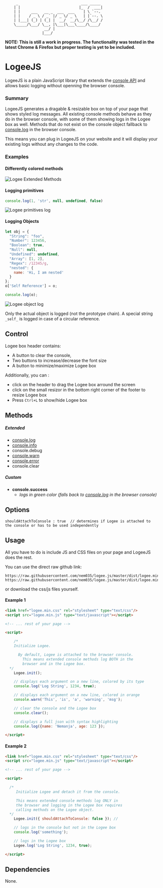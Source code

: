 
		 _                             ___ _____ 
		| |                           |_  /  ___|
		| |     ___   __ _  ___  ___    | \ `--. 
		| |    / _ \ / _` |/ _ \/ _ \   | |`--. \
		| |___| (_) | (_| |  __/  __/\__/ /\__/ /
		\_____/\___/ \__, |\___|\___\____/\____/ 
		              __/ |                      
		             |___/                             


**NOTE: This is still a work in progress. The functionality was tested in the latest Chrome & Firefox but proper testing is yet to be included.**

# LogeeJS 

LogeeJS is a plain JavaScript library that extends the [console API](https://developer.chrome.com/devtools/docs/console-api) and allows basic logging without openning the browser console.

### Summary

LogeeJS generates a dragable & resizable box on top of your page that shows styled log messages.
All existing console methods behave as they do in the browser console, with some of them showing logs in the Logee box as well. Methods that do not exist on the console object fallback to [console.log](https://developer.mozilla.org/en-US/docs/Web/API/Console/log) in the browser console.

This means you can plug in LogeeJS on your website and it will display your existing logs without any changes to the code. 

### Examples

#### Differently colored methods

![Logee Extended Methods](https://raw.githubusercontent.com/nem035/logee.js/master/screenshots/logee-extended.png)

#### Logging primitives

```js
console.log(1, 'str', null, undefined, false)
```

![Logee primitives log](https://raw.githubusercontent.com/nem035/logee.js/master/screenshots/logee-primitives.png)

#### Logging Objects 

```js
let obj = {
  "String": "foo",
  "Number": 123456,
  "Boolean": true,
  "Null": null,
  "Undefined": undefined,
  "Array": [1, 2],
  "Regex": /12345/g,
  "nested": {
  	name: 'Hi, I am nested'
  }
};
o['Self Reference'] = o;

console.log(o);
```

![Logee object log](https://raw.githubusercontent.com/nem035/logee.js/master/screenshots/logee-object.png)

Only the actual object is logged (not the prototype chain).
A special string `_self_` is logged in case of a circular reference.

## Control

Logee box header contains:

- A button to clear the console, 
- Two buttons to increase/decrease the font size
- A button to minimize/maximize Logee box

Additionally, you can :

- click on the header to drag the Logee box arround the screen
- click on the small resizor in the bottom right corner of the footer to resize Logee box
- Press `Ctrl+L` to show/hide Logee box

## Methods

##### Extended
* [console.log](https://developer.mozilla.org/en-US/docs/Web/API/Console/log)
* [console.info](https://developer.mozilla.org/en-US/docs/Web/API/Console/info)
* console.debug
* [console.warn](https://developer.mozilla.org/en-US/docs/Web/API/Console/warn)
* [console.error](https://developer.mozilla.org/en-US/docs/Web/API/Console/error)
* console.clear

##### Custom
* **console.success** 
	* *logs in green color (falls back to [console.log](https://developer.mozilla.org/en-US/docs/Web/API/Console/log) in the browser console)*


## Options

    shouldAttachToConsole : true  // determines if Logee is attached to the console or has to be used independently

## Usage

All you have to do is include JS and CSS files on your page and LogeeJS does the rest.

You can use the direct raw github link:

    https://raw.githubusercontent.com/nem035/logee.js/master/dist/logee.min.css
    https://raw.githubusercontent.com/nem035/logee.js/master/dist/logee.min.js

 or download the css/js files yourself.

#### Example 1

```html
<link href="logee.min.css" rel="stylesheet" type="text/css"/>
<script src="logee.min.js" type="text/javascript"></script>

<!-- ... rest of your page -->

<script>

	/* 
    Initialize Logee.

	  By default, Logee is attached to the browser console.
		This means extended console methods log BOTH in the 
		browser and in the Logee box.
  */
	Logee.init(); 

	// displays each argument on a new line, colored by its type
	console.log('Log String', 1234, true); 

	// displays each argument on a new line, colored in orange
	console.warn('This', 'is', 'a', 'warning', 'msg'); 

	// clear the console and the Logee box
	console.clear();

	// displays a full json with syntax highlighting
	console.log({name: 'Nemanja', age: 123 });

</script>
```

#### Example 2


```html
<link href="logee.min.css" rel="stylesheet" type="text/css"/>
<script src="logee.min.js" type="text/javascript"></script>

<!-- ... rest of your page -->

<script>

  /* 
     Initialize Logee and detach it from the console.

     This means extended console methods log ONLY in 
     the browser and logging in the Logee box requires 
     calling methods on the Logee object. 
  */
	Logee.init({ shouldAttachToConsole: false }); // 

	// logs in the console but not in the Logee box
	console.log('something'); 

	// logs in the Logee box
	Logee.log('Log String', 1234, true); 

</script>
```

## Dependencies

None.
